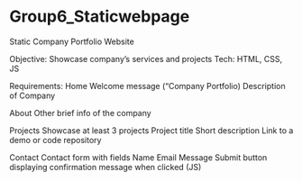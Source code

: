 # Group6_Staticwebpage
 Static Company Portfolio Website

Objective: Showcase company’s services and projects
Tech: HTML, CSS, JS

Requirements: 
Home 
Welcome message (“Company Portfolio)
Description of Company
	
About
Other brief info of the company

Projects
Showcase at least 3 projects
Project title
Short description
Link to a demo or code repository

Contact
Contact form with fields
Name
Email
Message
Submit button displaying confirmation message when clicked (JS)


